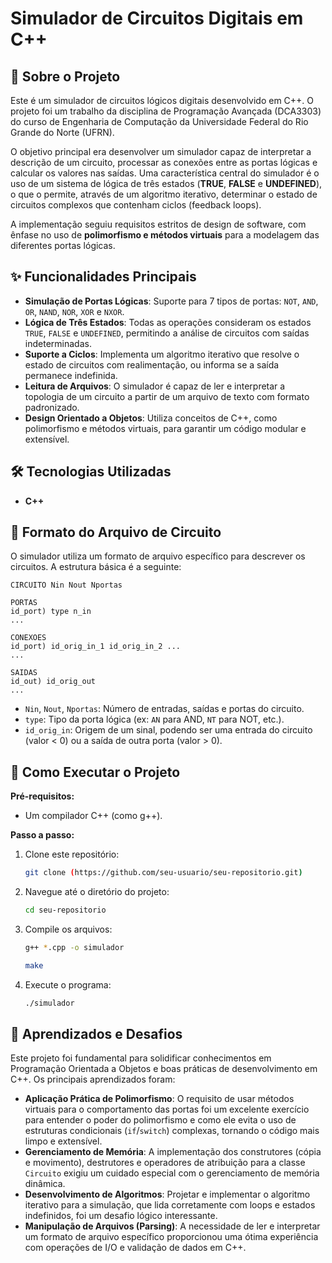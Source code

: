 # Simulador de Circuitos Digitais em C++

## 📖 Sobre o Projeto

Este é um simulador de circuitos lógicos digitais desenvolvido em C++. O projeto foi um trabalho da disciplina de Programação Avançada (DCA3303) do curso de Engenharia de Computação da Universidade Federal do Rio Grande do Norte (UFRN). 

O objetivo principal era desenvolver um simulador capaz de interpretar a descrição de um circuito, processar as conexões entre as portas lógicas e calcular os valores nas saídas. Uma característica central do simulador é o uso de um sistema de lógica de três estados (**TRUE**, **FALSE** e **UNDEFINED**), o que o permite, através de um algoritmo iterativo, determinar o estado de circuitos complexos que contenham ciclos (feedback loops).

A implementação seguiu requisitos estritos de design de software, com ênfase no uso de **polimorfismo e métodos virtuais** para a modelagem das diferentes portas lógicas.

## ✨ Funcionalidades Principais

* **Simulação de Portas Lógicas**: Suporte para 7 tipos de portas: `NOT`, `AND`, `OR`, `NAND`, `NOR`, `XOR` e `NXOR`. 
* **Lógica de Três Estados**: Todas as operações consideram os estados `TRUE`, `FALSE` e `UNDEFINED`, permitindo a análise de circuitos com saídas indeterminadas.
* **Suporte a Ciclos**: Implementa um algoritmo iterativo que resolve o estado de circuitos com realimentação, ou informa se a saída permanece indefinida. 
* **Leitura de Arquivos**: O simulador é capaz de ler e interpretar a topologia de um circuito a partir de um arquivo de texto com formato padronizado. 
* **Design Orientado a Objetos**: Utiliza conceitos de C++, como polimorfismo e métodos virtuais, para garantir um código modular e extensível. 

## 🛠️ Tecnologias Utilizadas

* **C++**

## 📂 Formato do Arquivo de Circuito

O simulador utiliza um formato de arquivo específico para descrever os circuitos. A estrutura básica é a seguinte:

```
CIRCUITO Nin Nout Nportas

PORTAS
id_port) type n_in
...

CONEXOES
id_port) id_orig_in_1 id_orig_in_2 ...
...

SAIDAS
id_out) id_orig_out
...
```
* `Nin`, `Nout`, `Nportas`: Número de entradas, saídas e portas do circuito. 
* `type`: Tipo da porta lógica (ex: `AN` para AND, `NT` para NOT, etc.). 
* `id_orig_in`: Origem de um sinal, podendo ser uma entrada do circuito (valor < 0) ou a saída de outra porta (valor > 0). 

## 🚀 Como Executar o Projeto

**Pré-requisitos:**
* Um compilador C++ (como g++).

**Passo a passo:**

1.  Clone este repositório:
    ```bash
    git clone (https://github.com/seu-usuario/seu-repositorio.git)
    ```
2.  Navegue até o diretório do projeto:
    ```bash
    cd seu-repositorio
    ```
3.  Compile os arquivos:
    ```bash
    g++ *.cpp -o simulador
    ```
    ```bash
    make
    ```
4.  Execute o programa:
    ```bash
    ./simulador
    ```

## 🧠 Aprendizados e Desafios

Este projeto foi fundamental para solidificar conhecimentos em Programação Orientada a Objetos e boas práticas de desenvolvimento em C++. Os principais aprendizados foram:

* **Aplicação Prática de Polimorfismo**: O requisito de usar métodos virtuais para o comportamento das portas foi um excelente exercício para entender o poder do polimorfismo e como ele evita o uso de estruturas condicionais (`if`/`switch`) complexas, tornando o código mais limpo e extensível.
* **Gerenciamento de Memória**: A implementação dos construtores (cópia e movimento), destrutores e operadores de atribuição para a classe `Circuito` exigiu um cuidado especial com o gerenciamento de memória dinâmica.
* **Desenvolvimento de Algoritmos**: Projetar e implementar o algoritmo iterativo para a simulação, que lida corretamente com loops e estados indefinidos, foi um desafio lógico interessante.
* **Manipulação de Arquivos (Parsing)**: A necessidade de ler e interpretar um formato de arquivo específico proporcionou uma ótima experiência com operações de I/O e validação de dados em C++.
